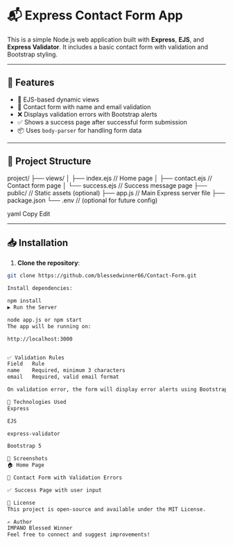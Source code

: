 # 📬 Express Contact Form App

This is a simple Node.js web application built with **Express**, **EJS**, and **Express Validator**. It includes a basic contact form with validation and Bootstrap styling.

---

## 🚀 Features

- 📄 EJS-based dynamic views
- 📧 Contact form with name and email validation
- ❌ Displays validation errors with Bootstrap alerts
- ✅ Shows a success page after successful form submission
- 📦 Uses `body-parser` for handling form data

---

## 📁 Project Structure

project/
├── views/
│ ├── index.ejs // Home page
│ ├── contact.ejs // Contact form page
│ └── success.ejs // Success message page
├── public/ // Static assets (optional)
├── app.js // Main Express server file
├── package.json
└── .env // (optional for future config)

yaml
Copy
Edit

---

## 📥 Installation

1. **Clone the repository**:

```bash
git clone https://github.com/blessedwinner66/Contact-Form.git

Install dependencies:

npm install
▶️ Run the Server

node app.js or npm start
The app will be running on:

http://localhost:3000


✅ Validation Rules
Field	Rule
name	Required, minimum 3 characters
email	Required, valid email format

On validation error, the form will display error alerts using Bootstrap.

🧰 Technologies Used
Express

EJS

express-validator

Bootstrap 5

📸 Screenshots
🏠 Home Page

📩 Contact Form with Validation Errors

✅ Success Page with user input

📄 License
This project is open-source and available under the MIT License.

✍️ Author
IMPANO Blessed Winner
Feel free to connect and suggest improvements!
